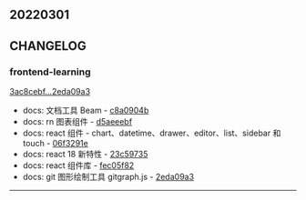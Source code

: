 ## 20220301

## CHANGELOG

### frontend-learning

[3ac8cebf...2eda09a3](https://github.com/zhbhun/frontend-learning/compare/3ac8cebf...2eda09a3)

* docs: 文档工具 Beam - [c8a0904b](https://github.com/zhbhun/frontend-learning/commit/c8a0904b79824a119361997c0550b6b9b0f154a3)
* docs: rn 图表组件 - [d5aeeebf](https://github.com/zhbhun/frontend-learning/commit/d5aeeebf4e9736aa298962eb8c91e660c552c050)
* docs: react 组件 - chart、datetime、drawer、editor、list、sidebar 和 touch - [06f3291e](https://github.com/zhbhun/frontend-learning/commit/06f3291e93ff0a415771186e35c5c3d6d3413c75)
* docs: react 18 新特性 - [23c59735](https://github.com/zhbhun/frontend-learning/commit/23c597350d339c1e429a039bd7620e1d23a51595)
* docs: react 组件库 - [fec05f82](https://github.com/zhbhun/frontend-learning/commit/fec05f8278aaa1ec36286bdb9c45138ad2a4ca10)
* docs: git 图形绘制工具 gitgraph.js - [2eda09a3](https://github.com/zhbhun/frontend-learning/commit/2eda09a3820f7a195f7299b53f9c5c3a71d32fad)

---

